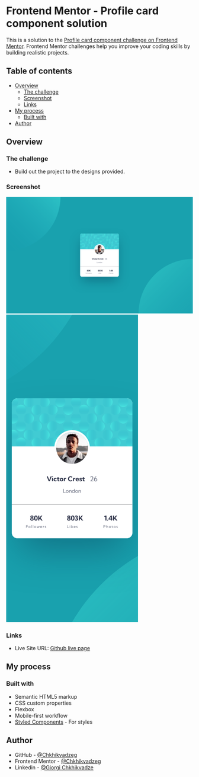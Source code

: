 # Frontend Mentor - Profile card component solution

This is a solution to the [Profile card component challenge on Frontend Mentor](https://www.frontendmentor.io/challenges/profile-card-component-cfArpWshJ). Frontend Mentor challenges help you improve your coding skills by building realistic projects. 

## Table of contents

- [Overview](#overview)
  - [The challenge](#the-challenge)
  - [Screenshot](#screenshot)
  - [Links](#links)
- [My process](#my-process)
  - [Built with](#built-with)
- [Author](#author)


## Overview

### The challenge

- Build out the project to the designs provided.

### Screenshot

![Design of Desktop versions](./design/desktop-design.png)
![Design of Mobile versions](./design/mobile-design.jpg)

### Links

- Live Site URL: [Github live page](https://chkhikvadzeg.github.io/profile-card-component-main/)

## My process

### Built with

- Semantic HTML5 markup
- CSS custom properties
- Flexbox
- Mobile-first workflow
- [Styled Components](https://styled-components.com/) - For styles

## Author

- GitHub - [@Chkhikvadzeg](https://github.com/Chkhikvadzeg)
- Frontend Mentor - [@Chkhikvadzeg](https://www.frontendmentor.io/profile/Chkhikvadzeg)
- Linkedin - [@Giorgi Chkhikvadze](https://www.linkedin.com/in/giorgi-chkhikvadze-3b4316241/)
